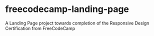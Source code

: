 # freecodecamp-landing-page
A Landing Page project towards completion of the Responsive Design Certification from FreeCodeCamp
